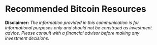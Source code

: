 # Recommended Bitcoin Resources

**Disclaimer:** _The information provided in this communication is for informational purposes only and should not be construed as investment advice. Please consult with a financial advisor before making any investment decisions_.
